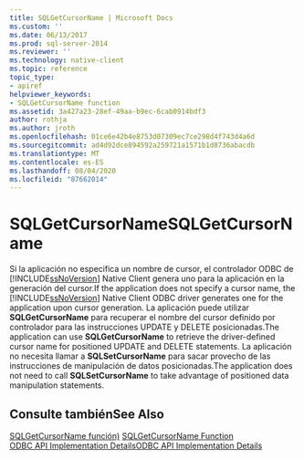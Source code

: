 ```yaml
---
title: SQLGetCursorName | Microsoft Docs
ms.custom: ''
ms.date: 06/13/2017
ms.prod: sql-server-2014
ms.reviewer: ''
ms.technology: native-client
ms.topic: reference
topic_type:
- apiref
helpviewer_keywords:
- SQLGetCursorName function
ms.assetid: 3a427a23-28ef-49aa-b9ec-6cab0914bdf3
author: rothja
ms.author: jroth
ms.openlocfilehash: 01ce6e42b4e8753d07309ec7ce298d4f743d4a6d
ms.sourcegitcommit: ad4d92dce894592a259721a1571b1d8736abacdb
ms.translationtype: MT
ms.contentlocale: es-ES
ms.lasthandoff: 08/04/2020
ms.locfileid: "87662014"
---
```

# <a name="sqlgetcursorname"></a><span data-ttu-id="bf9ad-102">SQLGetCursorName</span><span class="sxs-lookup"><span data-stu-id="bf9ad-102">SQLGetCursorName</span></span>
  <span data-ttu-id="bf9ad-103">Si la aplicación no especifica un nombre de cursor, el controlador ODBC de [!INCLUDE[ssNoVersion](../../includes/ssnoversion-md.md)] Native Client genera uno para la aplicación en la generación del cursor.</span><span class="sxs-lookup"><span data-stu-id="bf9ad-103">If the application does not specify a cursor name, the [!INCLUDE[ssNoVersion](../../includes/ssnoversion-md.md)] Native Client ODBC driver generates one for the application upon cursor generation.</span></span> <span data-ttu-id="bf9ad-104">La aplicación puede utilizar **SQLGetCursorName** para recuperar el nombre del cursor definido por controlador para las instrucciones UPDATE y DELETE posicionadas.</span><span class="sxs-lookup"><span data-stu-id="bf9ad-104">The application can use **SQLGetCursorName** to retrieve the driver-defined cursor name for positioned UPDATE and DELETE statements.</span></span> <span data-ttu-id="bf9ad-105">La aplicación no necesita llamar a **SQLSetCursorName** para sacar provecho de las instrucciones de manipulación de datos posicionadas.</span><span class="sxs-lookup"><span data-stu-id="bf9ad-105">The application does not need to call **SQLSetCursorName** to take advantage of positioned data manipulation statements.</span></span>  
  
## <a name="see-also"></a><span data-ttu-id="bf9ad-106">Consulte también</span><span class="sxs-lookup"><span data-stu-id="bf9ad-106">See Also</span></span>  
 <span data-ttu-id="bf9ad-107">[SQLGetCursorName función)](https://go.microsoft.com/fwlink/?LinkId=59349) </span><span class="sxs-lookup"><span data-stu-id="bf9ad-107">[SQLGetCursorName Function](https://go.microsoft.com/fwlink/?LinkId=59349) </span></span>  
 [<span data-ttu-id="bf9ad-108">ODBC API Implementation Details</span><span class="sxs-lookup"><span data-stu-id="bf9ad-108">ODBC API Implementation Details</span></span>](odbc-api-implementation-details.md)  
  
  
